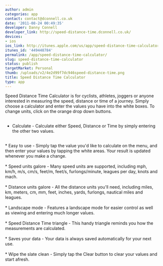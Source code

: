 ```yaml
---
author: admin
categories: app
contact: contact@dconnell.co.uk
date: '2011-08-24 00:49:35'
developer: Danny Connell
developer_link: http://speed-distance-time.dconnell.co.uk/
devices: 
- ios
ios_link: http://itunes.apple.com/us/app/speed-distance-time-calculator/id449448784?mt=8
itunes_id: '449448784'
permalink: /app/speed-distance-time-calculator/
slug: speed-distance-time-calculator
status: publish
targetMarket: Personal
thumb: /uploads/v2/4e2d99f7dc946speed-distance-time.png
title: Speed Distance Time Calculator
type: app
---
```


Speed Distance Time Calculator is for cyclists, athletes, joggers or anyone interested in measuring the speed, distance or time of a journey. Simply choose a calculator and enter the values you have into the white boxes. To change units, click on the orange drop down buttons.<br />
<br />
* Calculate - Calculate either Speed, Distance or Time by simply entering the other two values.<br />
<br />
* Easy to use - Simply tap the value you'd like to calculate on the menu, and then enter your values by tapping the white areas. Your result is updated whenever you make a change.<br />
<br />
* Speed units galore - Many speed units are supported, including mph, km/h, m/s, cm/s, feet/m, feet/s, furlongs/minute, leagues per day, knots and mach.<br />
<br />
* Distance units galore - All the distance units you'll need, including miles, km, meters, cm, mm, feet, inches, yards, furlongs, nautical miles and leagues.<br />
<br />
* Landscape mode - Features a landscape mode for easier control as well as viewing and entering much longer values.<br />
<br />
* Speed Distance Time triangle - This handy triangle reminds you how the measurements are calculated.<br />
<br />
* Saves your data - Your data is always saved automatically for your next use.<br />
<br />
* Wipe the slate clean - Simply tap the Clear button to clear your values and start afresh.